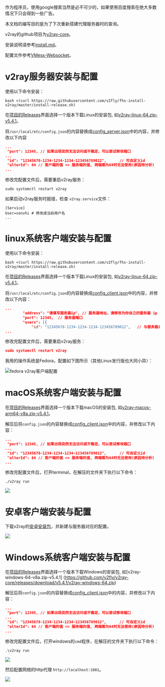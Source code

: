 作为程序员，使用google搜索当然是必不可少的，如果使用百度搜索在绝大多数情况下只会得到一些广告。

本文档的编写目的是为了下次重新搭建代理服务器时的查询。

v2ray的github项目为[v2ray-core](https://github.com/v2fly/v2ray-core)。

安装说明请参考[install.md](https://github.com/v2fly/manual/blob/master/zh_cn/chapter_00/install.md)。

配置文件参考[VMess-Websocket](https://github.com/v2fly/v2ray-examples/tree/master/VMess-Websocket)。

# v2ray服务器安装与配置

使用以下命令安装：

```shell
bash <(curl https://raw.githubusercontent.com/v2fly/fhs-install-v2ray/master/install-release.sh)
```

在[项目的Releases](https://github.com/v2fly/v2ray-core/releases)界面选择一个版本下载Linux的安装包, 如[v2ray-linux-64.zip-v5.4.1](https://github.com/v2fly/v2ray-core/releases/download/v5.4.1/v2ray-linux-64.zip)。

将`/usr/local/etc/config.json`的内容替换成[config_server.json](https://github.com/v2fly/v2ray-examples/blob/master/VMess-Websocket/config_server.json)中的内容，并修改以下内容

```json
...
 "port": 12345,	// 如果出现突然无法访问或不稳定，可以尝试修改端口
...
 "id": "12345678-1234-1234-1234-123456789012",		// 可自定义id
 "alterId": 64 // 客户端的值 <= 服务端的值, 两端都为64时无法使用(原因待分析)
...
```

修改完配置文件后，需要重启v2ray服务：

```shell
sudo systemctl restart v2ray
```

如果启动v2ray服务时报错，检查 `v2ray.service`文件：

```shell
[Service]
User=sonvhi # 修改成当前用户名
...
```

# linux系统客户端安装与配置

使用以下命令安装：

```shell
bash <(curl https://raw.githubusercontent.com/v2fly/fhs-install-v2ray/master/install-release.sh)
```

在[项目的Releases](https://github.com/v2fly/v2ray-core/releases)界面选择一个版本下载Linux的安装包, 如[v2ray-linux-64.zip-v5.4.1](https://github.com/v2fly/v2ray-core/releases/download/v5.4.1/v2ray-linux-64.zip)。

将`/usr/local/etc/config.json`的内容替换成[config_client.json](https://github.com/v2fly/v2ray-examples/blob/master/VMess-Websocket/config_client.json)中的内容，并修改以下内容：

```json
...
        "address": "请填写服务器ip", // 服务器地址，请修改为你自己的服务器 ip 或域名
        "port": 12345,  // 服务器端口
        "users": [{ 
			"id": "12345678-1234-1234-1234-123456789012",	// 与服务器id一样
...
```

修改完配置文件后，需要重启v2ray服务：

```json
sudo systemctl restart v2ray
```

我用的操作系统是Fedora，配置如下图所示（其他Linux发行版也大同小异）：

![fedora v2ray客户端配置](http://8.222.150.121/pictures/v2ray-fedora-config.png?x-oss-process=image/watermark,type_ZmFuZ3poZW5naGVpdGk,shadow_10,text_aHR0cHM6Ly9ibG9nLmNzZG4ubmV0L2xpb241NDQzMDE=,size_16,color_FFFFFF,t_70#pic_center)

# macOS系统客户端安装与配置

在[项目的Releases](https://github.com/v2fly/v2ray-core/releases)界面选择一个版本下载macOS的安装包, 如[v2ray-macos-arm64-v8a.zip-v5.4.1](https://github.com/v2fly/v2ray-core/releases/download/v5.4.1/v2ray-macos-arm64-v8a.zip)。

解压后将`config.json`的内容替换成[config_client.json](https://github.com/v2fly/v2ray-examples/blob/master/VMess-Websocket/config_client.json)中的内容，并修改以下内容：
```json
...
 "port": 12345,	// 如果出现突然无法访问或不稳定，可以尝试修改端口
...
 "id": "12345678-1234-1234-1234-123456789012",		// 可自定义id
 "alterId": 64 // 客户端的值 <= 服务端的值, 两端都为64时无法使用(原因待分析)
...
```

修改完配置文件后，打开terminal，在解压的文件夹下执行以下命令：

```shell
./v2ray run
```

![](http://8.222.150.121/pictures/v2ray-macos-wifi-proxy.png)

# 安卓客户端安装与配置

下载v2ray的[安卓安装包](https://github.com/2dust/v2rayNG/releases)，并新建与服务器对应的配置。

![](http://8.222.150.121/pictures/v2ray-android.jpeg)

# Windows系统客户端安装与配置

在[项目的Releases](https://github.com/v2fly/v2ray-core/releases)界面选择一个版本下载Windows的安装包, 如[v2ray-windows-64-v8a.zip-v5.4.1]
(https://github.com/v2fly/v2ray-core/releases/download/v5.4.1/v2ray-windows-64.zip)

解压后将`config.json`的内容替换成[config_client.json](https://github.com/v2fly/v2ray-examples/blob/master/VMess-Websocket/config_client.json)中的内容，并修改以下内容：
```json
...
 "port": 12345,	// 如果出现突然无法访问或不稳定，可以尝试修改端口
...
 "id": "12345678-1234-1234-1234-123456789012",		// 可自定义id
 "alterId": 64 // 客户端的值 <= 服务端的值, 两端都为64时无法使用(原因待分析)
...
```

修改完配置文件后，打开windows的`cmd`程序，在解压的文件夹下执行以下命令：

```shell
.\v2ray run
```

![](http://8.222.150.121/pictures/windows-cmd-run-v2ray.jpg)

然后配置网络的http代理 `http://localhost:1081`。

![](http://8.222.150.121/pictures/windows-set-proxy.jpg)
